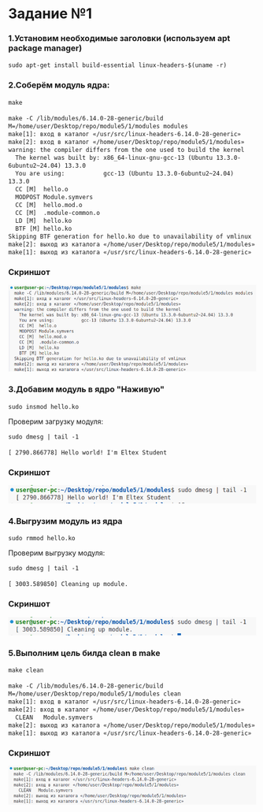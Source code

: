 # Задание №1

### 1.Установим необходимые заголовки (используем apt package manager)

```
sudo apt-get install build-essential linux-headers-$(uname -r)
```

### 2.Соберём модуль ядра:

```
make

make -C /lib/modules/6.14.0-28-generic/build M=/home/user/Desktop/repo/module5/1/modules modules
make[1]: вход в каталог «/usr/src/linux-headers-6.14.0-28-generic»
make[2]: вход в каталог «/home/user/Desktop/repo/module5/1/modules»
warning: the compiler differs from the one used to build the kernel
  The kernel was built by: x86_64-linux-gnu-gcc-13 (Ubuntu 13.3.0-6ubuntu2~24.04) 13.3.0
  You are using:           gcc-13 (Ubuntu 13.3.0-6ubuntu2~24.04) 13.3.0
  CC [M]  hello.o
  MODPOST Module.symvers
  CC [M]  hello.mod.o
  CC [M]  .module-common.o
  LD [M]  hello.ko
  BTF [M] hello.ko
Skipping BTF generation for hello.ko due to unavailability of vmlinux
make[2]: выход из каталога «/home/user/Desktop/repo/module5/1/modules»
make[1]: выход из каталога «/usr/src/linux-headers-6.14.0-28-generic»
```

### Скриншот

![alt text](pictures/1.png)

### 3.Добавим модуль в ядро "Наживую"

```
sudo insmod hello.ko
```

Проверим загрузку модуля:

```
sudo dmesg | tail -1

[ 2790.866778] Hello world! I'm Eltex Student

```

### Скриншот

![alt text](pictures/2.png)

### 4.Выгрузим модуль из ядра

```
sudo rmmod hello.ko
```

Проверим выгрузку модуля:

```
sudo dmesg | tail -1

[ 3003.589850] Cleaning up module.
```

### Скриншот

![alt text](pictures/3.png)

### 5.Выполним цель билда clean в make

```
make clean

make -C /lib/modules/6.14.0-28-generic/build M=/home/user/Desktop/repo/module5/1/modules clean
make[1]: вход в каталог «/usr/src/linux-headers-6.14.0-28-generic»
make[2]: вход в каталог «/home/user/Desktop/repo/module5/1/modules»
  CLEAN   Module.symvers
make[2]: выход из каталога «/home/user/Desktop/repo/module5/1/modules»
make[1]: выход из каталога «/usr/src/linux-headers-6.14.0-28-generic»
```

### Скриншот

![alt text](pictures/4.png)